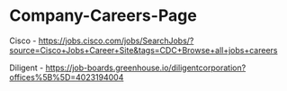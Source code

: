 # Company-Careers-Page

Cisco - https://jobs.cisco.com/jobs/SearchJobs/?source=Cisco+Jobs+Career+Site&tags=CDC+Browse+all+jobs+careers

Diligent - https://job-boards.greenhouse.io/diligentcorporation?offices%5B%5D=4023194004
